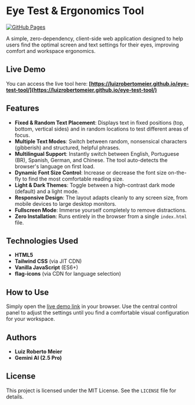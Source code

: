 # Eye Test & Ergonomics Tool

[![GitHub Pages](https://img.shields.io/github/deployments/luizrobertomeier/eye-test-tool/github-pages?label=Live%20Demo&logo=github)](https://luizrobertomeier.github.io/eye-test-tool/)

A simple, zero-dependency, client-side web application designed to help users find the optimal screen and text settings for their eyes, improving comfort and workspace ergonomics.

## Live Demo

You can access the live tool here: **[https://luizrobertomeier.github.io/eye-test-tool/](https://luizrobertomeier.github.io/eye-test-tool/)**

## Features

- **Fixed & Random Text Placement**: Displays text in fixed positions (top, bottom, vertical sides) and in random locations to test different areas of focus.
- **Multiple Text Modes**: Switch between random, nonsensical characters (gibberish) and structured, helpful phrases.
- **Multilingual Support**: Instantly switch between English, Portuguese (BR), Spanish, German, and Chinese. The tool auto-detects the browser's language on first load.
- **Dynamic Font Size Control**: Increase or decrease the font size on-the-fly to find the most comfortable reading size.
- **Light & Dark Themes**: Toggle between a high-contrast dark mode (default) and a light mode.
- **Responsive Design**: The layout adapts cleanly to any screen size, from mobile devices to large desktop monitors.
- **Fullscreen Mode**: Immerse yourself completely to remove distractions.
- **Zero Installation**: Runs entirely in the browser from a single `index.html` file.

## Technologies Used

- **HTML5**
- **Tailwind CSS** (via JIT CDN)
- **Vanilla JavaScript** (ES6+)
- **flag-icons** (via CDN for language selection)

## How to Use

Simply open the [live demo link](https://luizrobertomeier.github.io/eye-test-tool/) in your browser. Use the central control panel to adjust the settings until you find a comfortable visual configuration for your workspace.

## Authors

- **Luiz Roberto Meier**
- **Gemini AI (2.5 Pro)**

## License

This project is licensed under the MIT License. See the `LICENSE` file for details.
